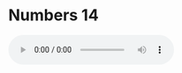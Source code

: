 # Numbers 14

<audio controls>
  <source src="https://openbible.com/audio/hays/BSB_04_Num_014_H.mp3" type="audio/mp3" />
  <a href="https://openbible.com/audio/hays/BSB_04_Num_014_H.mp3" download="https://openbible.com/audio/hays/BSB_04_Num_014_H.mp3">Download MP3 audio</a>.
</audio>

<!--@include: @/bible/translations/bsb/04_num/verses/014.md-->
